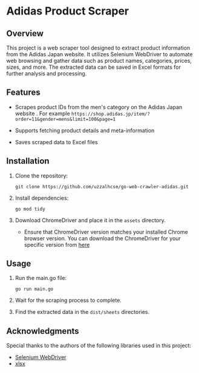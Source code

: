 
# Adidas Product Scraper

## Overview

This project is a web scraper tool designed to extract product information from the Adidas Japan website. It utilizes Selenium WebDriver to automate web browsing and gather data such as product names, categories, prices, sizes, and more. The extracted data can be saved in Excel formats for further analysis and processing.

## Features

-   Scrapes product IDs from the men's category on the Adidas Japan website . For example `https://shop.adidas.jp/item/?order=11&gender=mens&limit=100&page=1
    `

-   Supports fetching product details and meta-information
-   Saves scraped data to Excel files

## Installation

1.  Clone the repository:

    `git clone https://github.com/uzzalhcse/go-web-crawler-adidas.git`

2.  Install dependencies:

    `go mod tidy`

3.  Download ChromeDriver and place it in the `assets` directory.

    -   Ensure that ChromeDriver version matches your installed Chrome browser version. You can download the ChromeDriver for your specific version from [here](https://storage.googleapis.com/chrome-for-testing-public/123.0.6312.58/win64/chromedriver-win64.zip)

## Usage

1.  Run the main.go file:

    `go run main.go`

2.  Wait for the scraping process to complete.

3.  Find the extracted data in the `dist/sheets` directories.


## Acknowledgments

Special thanks to the authors of the following libraries used in this project:

-   [Selenium WebDriver](https://github.com/tebeka/selenium)
-   [xlsx](https://github.com/tealeg/xlsx)